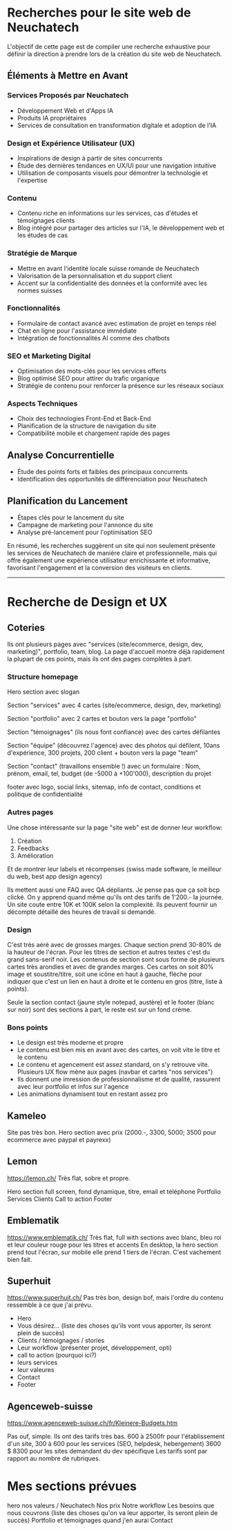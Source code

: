 # Recherches pour le site web de Neuchatech

L'objectif de cette page est de compiler une recherche exhaustive pour définir la direction à prendre lors de la création du site web de Neuchatech.

## Éléments à Mettre en Avant

### Services Proposés par Neuchatech
- Développement Web et d'Apps IA
- Produits IA propriétaires
- Services de consultation en transformation digitale et adoption de l'IA

### Design et Expérience Utilisateur (UX)
- Inspirations de design à partir de sites concurrents
- Étude des dernières tendances en UX/UI pour une navigation intuitive
- Utilisation de composants visuels pour démontrer la technologie et l'expertise

### Contenu
- Contenu riche en informations sur les services, cas d'études et témoignages clients
- Blog intégré pour partager des articles sur l'IA, le développement web et les études de cas

### Stratégie de Marque
- Mettre en avant l'identité locale suisse romande de Neuchatech
- Valorisation de la personnalisation et du support client
- Accent sur la confidentialité des données et la conformité avec les normes suisses

### Fonctionnalités
- Formulaire de contact avancé avec estimation de projet en temps réel
- Chat en ligne pour l'assistance immédiate
- Intégration de fonctionnalités AI comme des chatbots

### SEO et Marketing Digital
- Optimisation des mots-clés pour les services offerts
- Blog optimisé SEO pour attirer du trafic organique
- Stratégie de contenu pour renforcer la présence sur les réseaux sociaux

### Aspects Techniques
- Choix des technologies Front-End et Back-End
- Planification de la structure de navigation du site
- Compatibilité mobile et chargement rapide des pages

## Analyse Concurrentielle
- Étude des points forts et faibles des principaux concurrents
- Identification des opportunités de différenciation pour Neuchatech

## Planification du Lancement
- Étapes clés pour le lancement du site
- Campagne de marketing pour l'annonce du site
- Analyse pré-lancement pour l'optimisation SEO

En résumé, les recherches suggèrent un site qui non seulement présente les services de Neuchatech de manière claire et professionnelle, mais qui offre également une expérience utilisateur enrichissante et informative, favorisant l'engagement et la conversion des visiteurs en clients.


-----

# Recherche de Design et UX

## Coteries

Ils ont plusieurs pages avec "services (site/ecommerce, design, dev, marketing)", portfolio, team, blog. La page d'accueil montre déjà rapidement la plupart de ces points, mais ils ont des pages complètes à part.

### Structure homepage

Hero section avec slogan

Section "services" avec 4 cartes (site/ecommerce, design, dev, marketing)

Section "portfolio" avec 2 cartes et bouton vers la page "portfolio"

Section "témoignages" (ils nous font confiance) avec des cartes défilantes

Section "équipe" (découvrez l'agence) avec des photos qui défilent, 10ans d'expérience, 300 projets, 200 client + bouton vers la page "team"

Section "contact" (travaillons ensemble !) avec un formulaire : Nom, prénom, email, tel, budget (de -5000 à +100'000), description du projet

footer avec logo, social links, sitemap, info de contact, conditions et politique de confidentialité

### Autres pages

Une chose intéressante sur la page "site web" est de donner leur workflow: 
1. Création
2. Feedbacks
3. Amélioration

Et de montrer leur labels et récompenses (swiss made software, le meilleur du web, best app design agency)

Ils mettent aussi une FAQ avec QA dépliants. Je pense pas que ça soit bcp clické.
On y apprend quand même qu'ils ont des tarifs de 1'200.- la journée. Un site coute entre 10K et 100K selon la complexité. 
Ils peuvent fournir un décompte détaillé des heures de travail si demandé.

### Design

C'est très aéré avec de grosses marges. Chaque section prend 30-80% de la hauteur de l'écran.
Pour les titres de section et autres textes c'est du grand sans-serif noir.
Les contenus de section sont sous forme de plusieurs cartes très arondies et avec de grandes marges. Ces cartes on soit 80% image et soustitre/titre, soit une icône en haut à gauche, flèche pour indiquer que c'est un lien en haut à droite et le contenu en gros (titre, liste à points).

Seule la section contact (jaune style notepad, austère) et le footer (blanc sur noir) sont des sections à part, le reste est sur un fond crème.

### Bons points

- Le design est très moderne et propre
- Le contenu est bien mis en avant avec des cartes, on voit vite le titre et le contenu
- Le contenu et agencement est assez standard, on s'y retrouve vite. Plusieurs UX flow mène aux pages (navbar et cartes "nos services")
- Ils donnent une imression de professionnalisme et de qualité, rassurent avec leur portfolio et infos sur l'agence
- Les animations dynamisent tout en restant assez pro

## Kameleo

Site pas très bon. 
Hero section avec prix (2000.-, 3300, 5000; 3500 pour ecommerce avec paypal et payrexx)

## Lemon

https://lemon.ch/
Très flat, sobre et propre. 

Hero section full screen, fond dynamique, titre, email et téléphone
Portfolio
Services
Clients
Call to action
Footer

## Emblematik

https://www.emblematik.ch/
Très flat, full with sections avec blanc, bleu roi et leur couleur rouge pour les titres et accents
En desktop, la hero section prend tout l'écran, sur mobile elle prend 1 tiers de l'écran. C'est vachement bien fait.

## Superhuit

https://www.superhuit.ch/
Pas très bon, design bof, mais l'ordre du contenu ressemble à ce que j'ai prévu.
- Hero
- Vous désirez... (liste des choses qu'ils vont vous apporter, ils seront plein de succès)
- Clients / témoignages / stories
- Leur workflow (présenter projet, développement, opti)
- call to action (pourquoi ici?)
- leurs services
- leur valeures
- Contact
- Footer

## Agenceweb-suisse

https://www.agenceweb-suisse.ch/fr/Kleinere-Budgets.htm

Pas ouf, simple. Ils ont des tarifs très bas.
600 à 2500fr pour l'établissement d'un site, 300 à 600 pour les services (SEO, helpdesk, hebergement)
3600 $ 8300 pour les sites demandant du dev spécifique
Les tarifs sont par rapport au nombre de rubriques.




# Mes sections prévues

hero
nos valeurs / Neuchatech
Nos prix
Notre workflow
Les besoins que nous couvrons (liste des choses qu'on va leur apporter, ils seront plein de succès)
Portfolio et témoignages quand j'en aurai
Contact